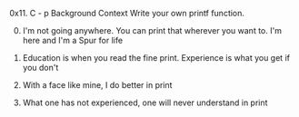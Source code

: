 0x11. C - p
Background Context
Write your own printf function.

0. I'm not going anywhere. You can print that wherever you want to. I'm here and I'm a Spur for life

1. Education is when you read the fine print. Experience is what you get if you don't

2. With a face like mine, I do better in print

3. What one has not experienced, one will never understand in print
